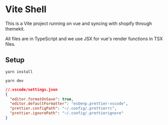 # Vite Shell

This is a Vite project running on vue and syncing with shopify through themekit.

All files are in TypeScript and we use JSX for vue's render functions in TSX files.

## Setup

`yarn install`

`yarn dev`

```json
//.vscode/settings.json
{
  "editor.formatOnSave": true,
  "editor.defaultFormatter": "esbenp.prettier-vscode",
  "prettier.configPath": "~/.config/.prettierrc",
  "prettier.ignorePath": "~/.config/.prettierignore"
}
```
